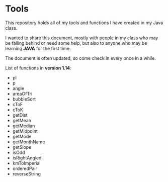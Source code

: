 # Tools
This repository holds all of my tools and functions I have created in my Java class.

I wanted to share this document, mostly with people in my class who may be falling behind or need some help, but also to anyone who may be learning <strong>JAVA</strong> for the first time. 

The document is often updated, so come check in every once in a while.

List of functions in <strong>version 1.14</strong>:
<ul>
<li>pl</li>
<li>p</li>
<li>angle</li>
<li>areaOfTri</li>
<li>bubbleSort</li>
<li>cToF</li>
<li>cToK</li>
<li>getDist</li>
<li>getMean</li>
<li>getMedian</li>
<li>getMidpoint</li>
<li>getMode</li>
<li>getMonthName</li>
<li>getSlope</li>
<li>isOdd</li>
<li>isRightAngled</li>
<li>kmToImperial</li>
<li>orderedPair</li>
<li>reverseString</li>
</ul>
